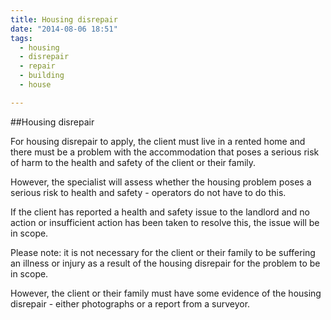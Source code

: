 ```yaml
---
title: Housing disrepair
date: "2014-08-06 18:51"
tags:
  - housing
  - disrepair
  - repair
  - building
  - house

---
```


##Housing disrepair

For housing disrepair to apply, the client must live in a rented home and there must be a problem with the accommodation that poses a serious risk of harm to the health and safety of the client or their family. 

However, the specialist will assess whether the housing problem poses a serious risk to health and safety - operators do not have to do this. 

If the client has reported a health and safety issue to the landlord and no action or insufficient action has been taken to resolve this, the issue will be in scope. 

Please note: it is not necessary for the client or their family to be suffering an illness or injury as a result of the housing disrepair for the problem to be in scope. 

However, the client or their family must have some evidence of the housing disrepair - either photographs or a report from a surveyor. 
